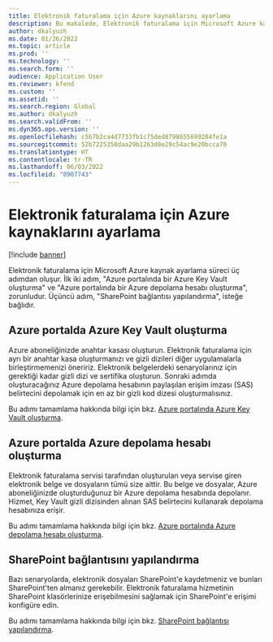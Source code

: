 ```yaml
---
title: Elektronik faturalama için Azure kaynaklarını ayarlama
description: Bu makalede, Elektronik faturalama için Microsoft Azure kaynaklarını ayarlama işlemine genel bakış sağlanmaktadır.
author: dkalyuzh
ms.date: 01/26/2022
ms.topic: article
ms.prod: ''
ms.technology: ''
ms.search.form: ''
audience: Application User
ms.reviewer: kfend
ms.custom: ''
ms.assetid: ''
ms.search.region: Global
ms.author: dkalyuzh
ms.search.validFrom: ''
ms.dyn365.ops.version: ''
ms.openlocfilehash: c5b7b2ca4d7733fb1c75ded8798655699284fe1a
ms.sourcegitcommit: 52b7225350daa29b1263d8e29c54ac9e20bcca70
ms.translationtype: HT
ms.contentlocale: tr-TR
ms.lasthandoff: 06/03/2022
ms.locfileid: "8907743"
---
```

# <a name="set-up-azure-resources-for-electronic-invoicing"></a>Elektronik faturalama için Azure kaynaklarını ayarlama

[!include [banner](../includes/banner.md)]

Elektronik faturalama için Microsoft Azure kaynak ayarlama süreci üç adımdan oluşur. İlk iki adım, "Azure portalında bir Azure Key Vault oluşturma" ve "Azure portalında bir Azure depolama hesabı oluşturma", zorunludur. Üçüncü adım, "SharePoint bağlantısı yapılandırma", isteğe bağlıdır.

## <a name="create-an-azure-key-vault-in-the-azure-portal"></a>Azure portalda Azure Key Vault oluşturma

Azure aboneliğinizde anahtar kasası oluşturun. Elektronik faturalama için ayrı bir anahtar kasa oluşturmanızı ve gizli dizileri diğer uygulamalarla birleştirmemenizi öneririz. Elektronik belgelerdeki senaryolarınız için gerektiği kadar gizli dizi ve sertifika oluşturun. Sonraki adımda oluşturacağınız Azure depolama hesabının paylaşılan erişim imzası (SAS) belirtecini depolamak için en az bir gizli kod dizesi oluşturmalısınız.

Bu adımı tamamlama hakkında bilgi için bkz. [Azure portalında Azure Key Vault oluşturma](e-invoicing-create-azure-key-vault-azure-portal.md).

## <a name="create-an-azure-storage-account-in-the-azure-portal"></a>Azure portalda Azure depolama hesabı oluşturma

Elektronik faturalama servisi tarafından oluşturulan veya servise giren elektronik belge ve dosyaların tümü size aittir. Bu belge ve dosyalar, Azure aboneliğinizde oluşturduğunuz bir Azure depolama hesabında depolanır. Hizmet, Key Vault gizli dizisinden alınan SAS belirtecini kullanarak depolama hesabınıza erişir.

Bu adımı tamamlama hakkında bilgi için bkz. [Azure portalında Azure depolama hesabı oluşturma](e-invoicing-create-azure-storage-account-azure-portal.md).

## <a name="configure-a-sharepoint-connection"></a>SharePoint bağlantısını yapılandırma

Bazı senaryolarda, elektronik dosyaları SharePoint'e kaydetmeniz ve bunları SharePoint'ten almanız gerekebilir. Elektronik faturalama hizmetinin SharePoint klasörlerinize erişebilmesini sağlamak için SharePoint'e erişimi konfigüre edin.

Bu adımı tamamlama hakkında bilgi için bkz. [SharePoint bağlantısı yapılandırma](e-invoicing-create-sharepoint-connection.md).
